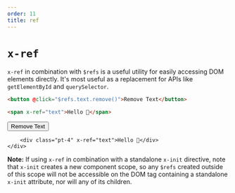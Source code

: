 ```yaml
---
order: 11
title: ref
---
```


# `x-ref`

`x-ref` in combination with `$refs` is a useful utility for easily accessing DOM elements directly. It's most useful as a replacement for APIs like `getElementById` and `querySelector`.

```html
<button @click="$refs.text.remove()">Remove Text</button>

<span x-ref="text">Hello 👋</span>
```

<!-- START_VERBATIM -->
<div class="demo">
    <div x-data>
        <button @click="$refs.text.remove()">Remove Text</button>

        <div class="pt-4" x-ref="text">Hello 👋</div>
    </div>
</div>
<!-- END_VERBATIM -->

**Note:** If using `x-ref` in combination with a standalone `x-init` directive, note that `x-init` creates a new component scope, so any `$refs` created outside of this scope will not be accessible on the DOM tag containing a standalone `x-init` attribute, nor will any of its children.
